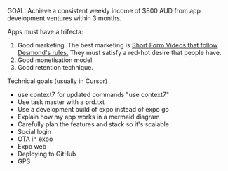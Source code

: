 GOAL: Achieve a consistent weekly income of $800 AUD from app development ventures within 3 months.

Apps must have a trifecta:

1. Good marketing. The best marketing is [Short Form Videos that follow Desmond's rules.](https://www.notion.so/Tweets-From-Desmond-17143c7a65d481cf9689ca809b4a206d?pvs=21) They must satisfy a red-hot desire that people have.
2. Good monetisation model.
3. Good retention technique.

Technical goals (usually in Cursor)
- use context7 for updated commands "use context7"
- Use task master with a prd.txt
- Use a development build of expo instead of expo go 
- Explain how my app works in a mermaid diagram
- Carefully plan the features and stack so it's scalable 
- Social login
- OTA in expo
- Expo web
- Deploying to GitHub
- GPS 
